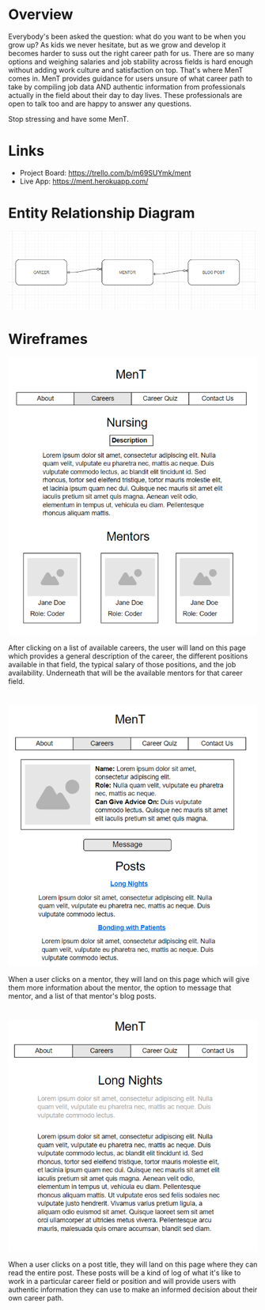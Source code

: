 # Overview

Everybody's been asked the question: what do you want to be when you grow up? As kids we never hesitate, but as we grow and develop it becomes harder to suss out the right career path for us. There are so many options and weighing salaries and job stability across fields is hard enough without adding work culture and satisfaction on top. That's where MenT comes in. MenT provides guidance for users unsure of what career path to take by compiling job data AND authentic information from professionals actually in the field about their day to day lives. These professionals are open to talk too and are happy to answer any questions.

Stop stressing and have some MenT.

# Links

- Project Board: https://trello.com/b/m69SUYmk/ment
- Live App: https://ment.herokuapp.com/

# Entity Relationship Diagram

![Wireframe](https://github.com/erinborders/ment/blob/master/images/ERD.png)

# Wireframes

![Wireframe](https://github.com/erinborders/ment/blob/master/images/Career%20Detail%20page.png)

After clicking on a list of available careers, the user will land on this page which provides a general description of the career, the different positions available in that field, the typical salary of those positions, and the job availability. Underneath that will be the available mentors for that career field.

#

![Wireframe](https://github.com/erinborders/ment/blob/master/images/Mentor%20detail%20page.png)

When a user clicks on a mentor, they will land on this page which will give them more information about the mentor, the option to message that mentor, and a list of that mentor's blog posts.

#

![Wireframe](https://github.com/erinborders/ment/blob/master/images/Post%20Detail%20page.png)

When a user clicks on a post title, they will land on this page where they can read the entire post. These posts will be a kind of log of what it's like to work in a particular career field or position and will provide users with authentic information they can use to make an informed decision about their own career path.
